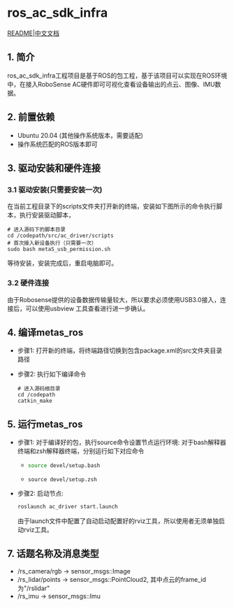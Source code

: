 # ros_ac_sdk_infra  

[README](./README.md)|[中文文档](README_CN.md)

## 1. 简介

​	ros_ac_sdk_infra工程项目是基于ROS的包工程，基于该项目可以实现在ROS环境中，在接入RoboSense AC硬件即可可视化查看设备输出的点云、图像、IMU数据。


## 2. 前置依赖

- Ubuntu 20.04 (其他操作系统版本，需要适配)
- 操作系统匹配的ROS版本即可


## 3. 驱动安装和硬件连接

### 3.1 驱动安装(只需要安装一次) 

在当前工程目录下的scripts文件夹打开新的终端，安装如下图所示的命令执行脚本，执行安装驱动脚本，

```shell
# 进入源码下的脚本目录
cd /codepath/src/ac_driver/scripts
# 首次接入新设备执行（只需要一次）
sudo bash metaS_usb_permission.sh
```

等待安装，安装完成后，重启电脑即可。 

### 3.2 硬件连接

由于Robosense提供的设备数据传输量较大，所以要求必须使用USB3.0接入，连接后，可以使用usbview 工具查看进行进一步确认。



## 4. 编译metas_ros

- 步骤1: 打开新的终端，将终端路径切换到包含package.xml的src文件夹目录路径

- 步骤2:  执行如下编译命令

  ```shell
  # 进入源码根目录
  cd /codepath
  catkin_make
  ```

## 5. 运行metas_ros

- 步骤1: 对于编译好的包，执行source命令设置节点运行环境: 对于bash解释器终端和zsh解释器终端，分别运行如下对应命令

  - ```sh
    source devel/setup.bash 
    ```

  - ```shell
    source devel/setup.zsh 
    ```

- 步骤2: 启动节点: 

  ```sh
  roslaunch ac_driver start.launch 
  ```

  由于launch文件中配置了自动启动配置好的rviz工具，所以使用者无须单独启动rviz工具。


## 7. 话题名称及消息类型

- /rs_camera/rgb         ->  sensor_msgs::Image 
- /rs_lidar/points         -> sensor_msgs::PointCloud2, 其中点云的frame_id为"/rslidar"
- /rs_imu                      -> sensor_msgs::Imu  
